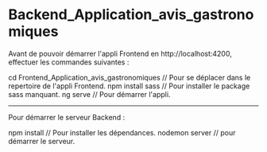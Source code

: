 # Backend_Application_avis_gastronomiques

Avant de pouvoir démarrer l'appli Frontend en http://localhost:4200, effectuer les commandes suivantes :

cd Frontend_Application_avis_gastronomiques // Pour se déplacer dans le repertoire de l'appli Frontend.
npm install sass // Pour installer le package sass manquant.
ng serve // Pour démarrer l'appli.

--------------------------------------

Pour démarrer le serveur Backend :

npm install // Pour installer les dépendances.
nodemon server // pour démarrer le serveur.
